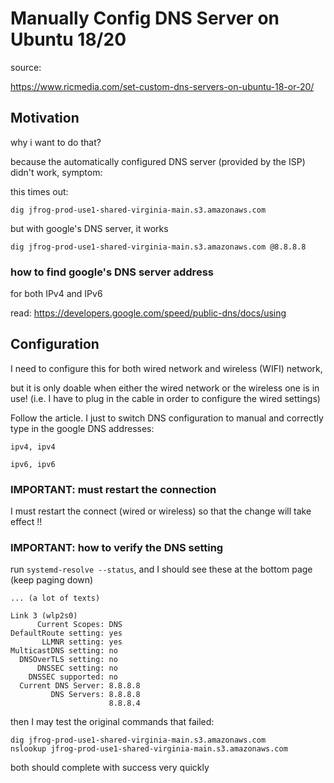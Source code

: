 # Manually Config DNS Server on Ubuntu 18/20

source:

<https://www.ricmedia.com/set-custom-dns-servers-on-ubuntu-18-or-20/>

## Motivation

why i want to do that?

because the automatically configured DNS server (provided by the ISP)
didn't work, symptom:

this times out:

```shell
dig jfrog-prod-use1-shared-virginia-main.s3.amazonaws.com
```

but with google's DNS server, it works

```shell
dig jfrog-prod-use1-shared-virginia-main.s3.amazonaws.com @8.8.8.8
```

### how to find google's DNS server address

for both IPv4 and IPv6

read: <https://developers.google.com/speed/public-dns/docs/using>

## Configuration

I need to configure this for both wired network and wireless (WIFI) network,

but it is only doable when either the wired network or the wireless one
is in use! (i.e. I have to plug in the cable in order to configure
the wired settings)

Follow the article. I just to switch DNS configuration to manual and
correctly type in the google DNS addresses:

```text
ipv4, ipv4

ipv6, ipv6
```

### IMPORTANT: must restart the connection

I must restart the connect (wired or wireless) so that the change
will take effect !!

### IMPORTANT: how to verify the DNS setting

run `systemd-resolve --status`, and I should see these at the
bottom page (keep paging down)

```text
... (a lot of texts)

Link 3 (wlp2s0)
      Current Scopes: DNS
DefaultRoute setting: yes
       LLMNR setting: yes
MulticastDNS setting: no
  DNSOverTLS setting: no
      DNSSEC setting: no
    DNSSEC supported: no
  Current DNS Server: 8.8.8.8
         DNS Servers: 8.8.8.8
                      8.8.8.4

```

then I may test the original commands that failed:

```shell
dig jfrog-prod-use1-shared-virginia-main.s3.amazonaws.com
nslookup jfrog-prod-use1-shared-virginia-main.s3.amazonaws.com
```

both should complete with success very quickly
